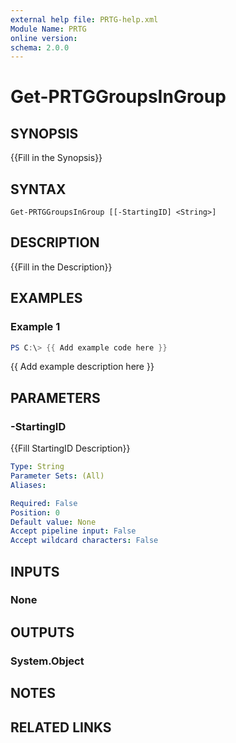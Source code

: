 ```yaml
---
external help file: PRTG-help.xml
Module Name: PRTG
online version:
schema: 2.0.0
---
```


# Get-PRTGGroupsInGroup

## SYNOPSIS
{{Fill in the Synopsis}}

## SYNTAX

```
Get-PRTGGroupsInGroup [[-StartingID] <String>]
```

## DESCRIPTION
{{Fill in the Description}}

## EXAMPLES

### Example 1
```powershell
PS C:\> {{ Add example code here }}
```

{{ Add example description here }}

## PARAMETERS

### -StartingID
{{Fill StartingID Description}}

```yaml
Type: String
Parameter Sets: (All)
Aliases:

Required: False
Position: 0
Default value: None
Accept pipeline input: False
Accept wildcard characters: False
```

## INPUTS

### None
## OUTPUTS

### System.Object
## NOTES

## RELATED LINKS
